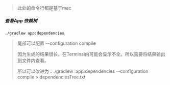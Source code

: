 > 此处的命令行都是基于mac

##### 查看App 依赖树

``./gradlew app:dependencies``

> 尾部可以配置 --configuration compile 
>
> 因为生成的结果很长，在Terminal内可能会显示不全。所以需要将结果输出到文件内查看。
>
> 所以可以改进为：./gradlew :app:dependencies --configuration compile > dependenciesTree.txt